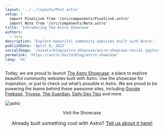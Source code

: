 ```yaml
---
layout: '../../layouts/Post.astro'
setup: |
  import PixelLink from '/src/components/PixelLink.astro'
  import Note from '/src/components/Note.astro'
title: 'Introducing The Astro Showcase'
authors: 
  - tony
description: 'Explore beautiful community websites built with Astro.'
publishDate: 'April 8, 2022'
socialImage: '/assets/blog/astro-showcase/astro-showcase-social.jpg?v=2'
permalink: 'https://astro.build/blog/astro-showcase'
lang: 'en'
---
```


Today, we are proud to launch [The Astro Showcase](https://astro.build/showcase): a place to explore beautiful community websites built with Astro. Use the showcase for inspiration, or just to check out what’s possible in Astro. We are proud to be powering the teams behind these awesome sites, including [Google Firebase](https://firebase.blog/), [Trivago](https://tech.trivago.com/), [The Guardian](https://developers.theguardian.com/), [Daily Dev Tips](https://daily-dev-tips.com/) and more.

![astro](/assets/blog/astro-showcase/astro-showcase-screenshot.jpg)

<div style="
    display: flex;
    justify-content: center;
    flex-direction: column;
    align-items: center;">
  <PixelLink href="https://astro.build/showcase">Visit the Showcase</PixelLink>
  <span style="font-size: 1rem;margin: 1rem;">
    Already built something cool with Astro?
    <a href="https://astro.build/issues/site">Tell us about it here!</a>
  </span>
</div>

